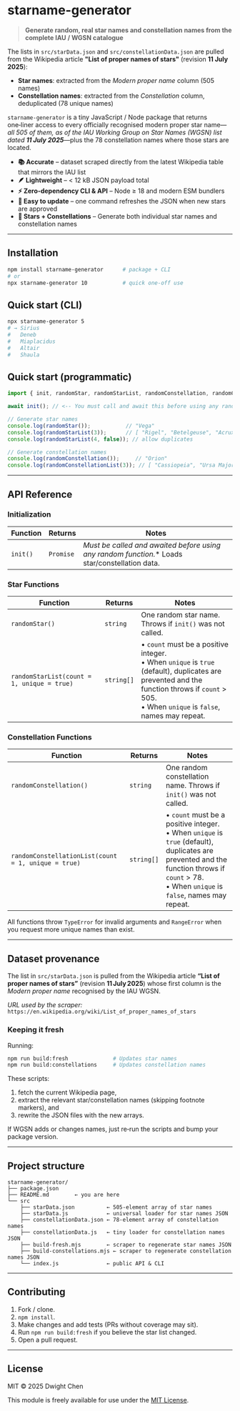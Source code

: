 # starname-generator

> **Generate random, real star names and constellation names from the complete IAU / WGSN catalogue**

The lists in `src/starData.json` and `src/constellationData.json` are pulled from the Wikipedia article **"List of proper names of stars"** (revision **11 July 2025**):

- **Star names**: extracted from the *Modern proper name* column (505 names)
- **Constellation names**: extracted from the *Constellation* column, deduplicated (78 unique names)

`starname-generator` is a tiny JavaScript / Node package that returns one‑liner access to every officially recognised modern proper star name—*all 505 of them, as of the IAU Working Group on Star Names (WGSN) list dated **11 July 2025***—plus the 78 constellation names where those stars are located.

- **📚 Accurate** – dataset scraped directly from the latest Wikipedia table that mirrors the IAU list
- **🪶 Lightweight** – < 12 kB JSON payload total
- **⚡️ Zero‑dependency CLI & API** – Node ≥ 18 and modern ESM bundlers
- **🔄 Easy to update** – one command refreshes the JSON when new stars are approved
- **🌌 Stars + Constellations** – Generate both individual star names and constellation names

---

## Installation

```bash
npm install starname-generator      # package + CLI
# or
npx starname-generator 10           # quick one‑off use
```

## Quick start (CLI)

```bash
npx starname-generator 5
# → Sirius
#   Deneb
#   Miaplacidus
#   Altair
#   Shaula
```

## Quick start (programmatic)

```js
import { init, randomStar, randomStarList, randomConstellation, randomConstellationList } from 'starname-generator';

await init(); // <-- You must call and await this before using any random* function

// Generate star names
console.log(randomStar());           // "Vega"
console.log(randomStarList(3));      // [ "Rigel", "Betelgeuse", "Acrux" ]
console.log(randomStarList(4, false)); // allow duplicates

// Generate constellation names
console.log(randomConstellation());     // "Orion"
console.log(randomConstellationList(3)); // [ "Cassiopeia", "Ursa Major", "Draco" ]
```

---

## API Reference

### Initialization

| Function      | Returns   | Notes                                                                                      |
| ------------- | --------- | ------------------------------------------------------------------------------------------ |
| `init()`      | `Promise` | **Must be called and awaited before using any random* function.** Loads star/constellation data. |

### Star Functions

| Function                               | Returns    | Notes                                                                                                                                                                                                   |
| -------------------------------------- | ---------- | ------------------------------------------------------------------------------------------------------------------------------------------------------------------------------------------------------- |
| `randomStar()`                         | `string`   | One random star name. Throws if `init()` was not called.                                                                                                         |
| `randomStarList(count = 1, unique = true)` | `string[]` | • `count` must be a positive integer. <br>• When `unique` is `true` (default), duplicates are prevented and the function throws if `count` > 505.<br>• When `unique` is `false`, names may repeat.      |

### Constellation Functions

| Function                               | Returns    | Notes                                                                                                                                                                                                   |
| -------------------------------------- | ---------- | ------------------------------------------------------------------------------------------------------------------------------------------------------------------------------------------------------- |
| `randomConstellation()`                | `string`   | One random constellation name. Throws if `init()` was not called.                                                                                                |
| `randomConstellationList(count = 1, unique = true)` | `string[]` | • `count` must be a positive integer. <br>• When `unique` is `true` (default), duplicates are prevented and the function throws if `count` > 78.<br>• When `unique` is `false`, names may repeat.       |

All functions throw `TypeError` for invalid arguments and `RangeError` when you request more unique names than exist.

---

## Dataset provenance

The list in `src/starData.json` is pulled from the Wikipedia article **“List of proper names of stars”** (revision **11 July 2025**) whose first column is the *Modern proper name* recognised by the IAU WGSN.

*URL used by the scraper:* `https://en.wikipedia.org/wiki/List_of_proper_names_of_stars`

### Keeping it fresh

Running:

```bash
npm run build:fresh              # Updates star names
npm run build:constellations     # Updates constellation names
```

These scripts:

1. fetch the current Wikipedia page,
2. extract the relevant star/constellation names (skipping footnote markers), and
3. rewrite the JSON files with the new arrays.

If WGSN adds or changes names, just re‑run the scripts and bump your package version.

---

## Project structure

```
starname-generator/
├── package.json
├── README.md        ← you are here
└── src
    ├── starData.json          ← 505‑element array of star names
    ├── starData.js            ← universal loader for star names JSON
    ├── constellationData.json ← 78‑element array of constellation names  
    ├── constellationData.js   ← tiny loader for constellation names JSON
    ├── build-fresh.mjs        ← scraper to regenerate star names JSON
    ├── build-constellations.mjs ← scraper to regenerate constellation names JSON
    └── index.js               ← public API & CLI
```

---

## Contributing

1. Fork / clone.
2. `npm install`.
3. Make changes and add tests (PRs without coverage may sit).
4. Run `npm run build:fresh` if you believe the star list changed.
5. Open a pull request.

---

## License

MIT © 2025 Dwight Chen

This module is freely available for use under the [MIT License](./LICENSE.txt).

